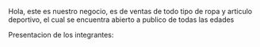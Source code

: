 Hola, este es nuestro negocio, es de ventas de todo tipo de ropa y articulo deportivo, el cual se encuentra abierto a publico de todas las edades



Presentacion de los integrantes:
